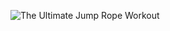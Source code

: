 ![The Ultimate Jump Rope Workout](https://github.com/user-attachments/assets/0363959f-1f81-4483-afff-27e113ffba8a)
